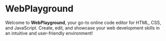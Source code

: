 # WebPlayground
Welcome to **WebPlayground**, your go-to online code editor for HTML, CSS, and JavaScript. Create, edit, and showcase your web development skills in an intuitive and user-friendly environment!
